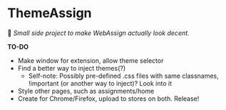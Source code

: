 # ThemeAssign
<!-- markdownlint-disable MD036 -->

📝 _Small side project to make WebAssign actually look decent._

__TO-DO__

- Make window for extension, allow theme selector
- Find a better way to inject themes(?)
  - Self-note: Possibly pre-defined .css files with same classnames, !important (or another way to inject)? Look into it
- Style other pages, such as assignments/home
- Create for Chrome/Firefox, upload to stores on both. Release!
